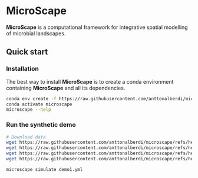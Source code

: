 # MicroScape

**MicroScape** is a computational framework for integrative spatial modelling of microbial landscapes.

## Quick start

### Installation

The best way to install **MicroScape** is to create a conda environment containing **MicroScape** and all its dependencies.

```bash
conda env create -f https://raw.githubusercontent.com/anttonalberdi/microscape/refs/heads/main/envs/microscape.yaml
conda activate microscape
microscape --help
```

### Run the synthetic demo

```bash
# Download data
wget https://raw.githubusercontent.com/anttonalberdi/microscape/refs/heads/main/examples/demo1/demo1.yml
wget https://raw.githubusercontent.com/anttonalberdi/microscape/refs/heads/main/examples/demo1/BP.xml
wget https://raw.githubusercontent.com/anttonalberdi/microscape/refs/heads/main/examples/demo1/FD.xml
wget https://raw.githubusercontent.com/anttonalberdi/microscape/refs/heads/main/examples/demo1/LU.xml

microscape simulate demo1.yml
```

